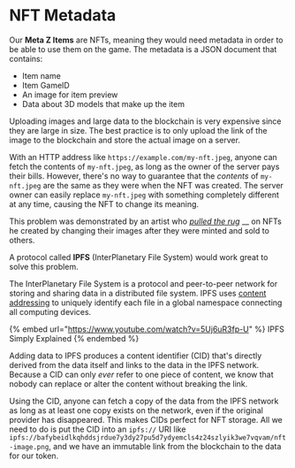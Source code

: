 # NFT Metadata

Our **Meta Z Items** are NFTs, meaning they would need metadata in order to be able to use them on the game. The metadata is a JSON document that contains:

* Item name
* Item GameID
* An image for item preview
* Data about 3D models that make up the item

Uploading images and large data to the blockchain is very expensive since they are large in size. The best practice is to only upload the link of the image to the blockchain and store the actual image on a server.

With an HTTP address like `https://example.com/my-nft.jpeg`, anyone can fetch the contents of `my-nft.jpeg`, as long as the owner of the server pays their bills. However, there's no way to guarantee that the _contents_ of `my-nft.jpeg` are the same as they were when the NFT was created. The server owner can easily replace `my-nft.jpeg` with something completely different at any time, causing the NFT to change its meaning.

This problem was demonstrated by an artist who [_pulled the rug_](https://cointelegraph.com/news/opensea-collector-pulls-the-rug-on-nfts-to-highlight-arbitrary-value) __ on NFTs he created by changing their images after they were minted and sold to others.

A protocol called **IPFS** (InterPlanetary File System) would work great to solve this problem.&#x20;

The InterPlanetary File System is a protocol and peer-to-peer network for storing and sharing data in a distributed file system. IPFS uses [content addressing](https://docs.ipfs.io/concepts/content-addressing/) to uniquely identify each file in a global namespace connecting all computing devices.

{% embed url="https://www.youtube.com/watch?v=5Uj6uR3fp-U" %}
IPFS Simply Explained
{% endembed %}

Adding data to IPFS produces a content identifier (CID) that's directly derived from the data itself and links to the data in the IPFS network. Because a CID can only _ever_ refer to one piece of content, we know that nobody can replace or alter the content without breaking the link.

Using the CID, anyone can fetch a copy of the data from the IPFS network as long as at least one copy exists on the network, even if the original provider has disappeared. This makes CIDs perfect for NFT storage. All we need to do is put the CID into an `ipfs://` URI like `ipfs://bafybeidlkqhddsjrdue7y3dy27pu5d7ydyemcls4z24szlyik3we7vqvam/nft-image.png`, and we have an immutable link from the blockchain to the data for our token.

